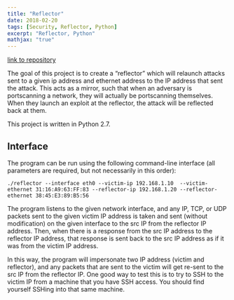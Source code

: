 ```yaml
---
title: "Reflector"
date: 2018-02-20
tags: [Security, Reflector, Python]
excerpt: "Reflector, Python" 
mathjax: "true"
---
```


[link to repository](https://github.com/AchyuthaBharadwaj/Reflector-python)

The goal of this project is to create a “reflector” which will relaunch attacks sent to a given ip address and ethernet address to the IP address that sent the attack. This acts as a mirror, such that when an adversary is portscanning a network, they will actually be portscanning themselves. When they launch an exploit at the reflector, the attack will be reflected back at them.

This project is written in Python 2.7.

## Interface

The program can be run using the following command-line interface (all parameters are required, but not necessarily in this order):

    ./reflector --interface eth0 --victim-ip 192.168.1.10  --victim-ethernet 31:16:A9:63:FF:83 --reflector-ip 192.168.1.20 --reflector-ethernet 38:45:E3:89:B5:56

The program listens to the given network interface, and any IP, TCP, or UDP packets sent to the given victim IP address is taken and sent (without modification) on the given interface to the src IP from the reflector IP address. Then, when there is a response from the src IP address to the reflector IP address, that response is sent back to the src IP address as if it was from the victim IP address.

In this way, the program will impersonate two IP address (victim and reflector), and any packets that are sent to the victim will get re-sent to the src IP from the reflector IP. One good way to test this is to try to SSH to the victim IP from a machine that you have SSH access. You should find yourself SSHing into that same machine.